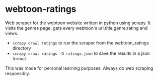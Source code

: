 # webtoon-ratings
Web scraper for the webtoon website written in python using scrapy. It visits the genres page, gets every webtoon's url,title,genre,rating and views. 
* `scrapy crawl ratings` to run the scraper from the webtoon_ratings directory
* `scrapy crawl ratings -O ratings.json` to save the results in a json format

This was made for personal learning purposes. Always do web scraping responsibly.